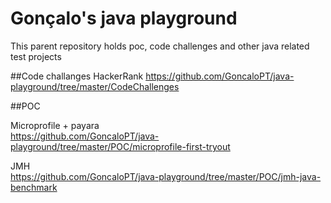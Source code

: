 # Gonçalo's java playground
This parent repository holds poc, code challenges and other java related test projects


##Code challanges
HackerRank 
https://github.com/GoncaloPT/java-playground/tree/master/CodeChallenges

##POC

Microprofile + payara  
https://github.com/GoncaloPT/java-playground/tree/master/POC/microprofile-first-tryout

JMH  
https://github.com/GoncaloPT/java-playground/tree/master/POC/jmh-java-benchmark
